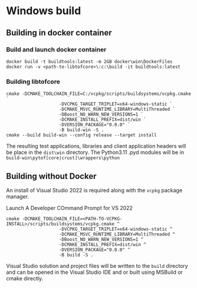 # Windows build

## Building in docker container
### Build and launch docker container

```
docker build -t buildtools:latest -m 2GB docker\win\DockerFiles
docker run -v <path-to-libtofcore>\:c:\build -it buildtools:latest
```
### Building libtofcore

```
cmake -DCMAKE_TOOLCHAIN_FILE=C:/vcpkg/scripts/buildsystems/vcpkg.cmake `
                    -DVCPKG_TARGET_TRIPLET=x64-windows-static `
                    -DCMAKE_MSVC_RUNTIME_LIBRARY=MultiThreaded `
                    -DBoost_NO_WARN_NEW_VERSIONS=1 `
                    -DCMAKE_INSTALL_PREFIX=dist/win `
                    -DVERSION_PACKAGE="0.0.0" `
                    -B build-win -S .
cmake --build build-win --config release --target install
```

The resulting test applications, libraries and client application headers will be place in the `dist\win` directory. 
The Python3.11 .pyd modules will be in `build-win\pytof[core|crust]\wrappers\python`

## Building without Docker

An install of Visual Studio 2022 is required along with the `vcpkg` package manager. 

Launch A Developer COmmand Prompt for VS 2022

```
cmake -DCMAKE_TOOLCHAIN_FILE=<PATH-TO-VCPKG-INSTALL>/scripts/buildsystems/vcpkg.cmake ^
                    -DVCPKG_TARGET_TRIPLET=x64-windows-static ^
                    -DCMAKE_MSVC_RUNTIME_LIBRARY=MultiThreaded ^
                    -DBoost_NO_WARN_NEW_VERSIONS=1 ^
                    -DCMAKE_INSTALL_PREFIX=dist/win ^
                    -DVERSION_PACKAGE="0.0.0" ^
                    -B build -S .
```

Visual Studio solution and project files will be written to the `build` directory and can be opened
in the Visual Studio IDE and or built using MSBuild or cmake directly. 

